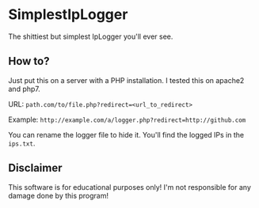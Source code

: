 # SimplestIpLogger
The shittiest but simplest IpLogger you'll ever see.

## How to?
Just put this on a server with a PHP installation. I tested this on apache2 and php7.

URL: ``path.com/to/file.php?redirect=<url_to_redirect>``

Example: ``http://example.com/a/logger.php?redirect=http://github.com``

You can rename the logger file to hide it. You'll find the logged IPs in the ``ips.txt``.

## Disclaimer
This software is for educational purposes only! I'm not responsible for any damage done by this program!
